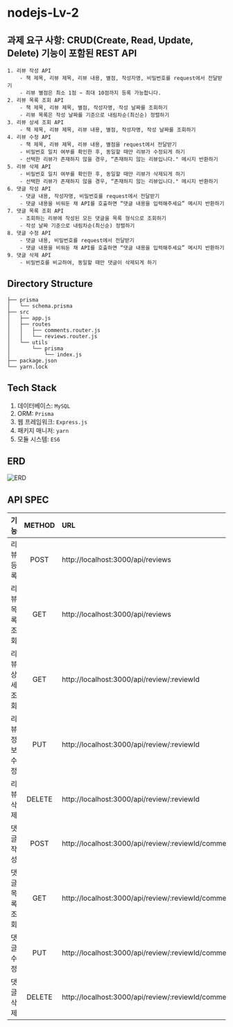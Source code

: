 # nodejs-Lv-2

## 과제 요구 사항: CRUD(Create, Read, Update, Delete) 기능이 포함된 REST API

```
1. 리뷰 작성 API
    - 책 제목, 리뷰 제목, 리뷰 내용, 별점, 작성자명, 비밀번호를 request에서 전달받기
    - 리뷰 별점은 최소 1점 ~ 최대 10점까지 등록 가능합니다.
2. 리뷰 목록 조회 API
    - 책 제목, 리뷰 제목, 별점, 작성자명, 작성 날짜를 조회하기
    - 리뷰 목록은 작성 날짜를 기준으로 내림차순(최신순) 정렬하기
3. 리뷰 상세 조회 API
    - 책 제목, 리뷰 제목, 리뷰 내용, 별점, 작성자명, 작성 날짜를 조회하기
4. 리뷰 수정 API
    - 책 제목, 리뷰 제목, 리뷰 내용, 별점을 request에서 전달받기
    - 비밀번호 일치 여부를 확인한 후, 동일할 때만 리뷰가 수정되게 하기
    - 선택한 리뷰가 존재하지 않을 경우, “존재하지 않는 리뷰입니다." 메시지 반환하기
5. 리뷰 삭제 API
    - 비밀번호 일치 여부를 확인한 후, 동일할 때만 리뷰가 삭제되게 하기
    - 선택한 리뷰가 존재하지 않을 경우, “존재하지 않는 리뷰입니다." 메시지 반환하기
6. 댓글 작성 API
    - 댓글 내용, 작성자명, 비밀번호를 request에서 전달받기
    - 댓글 내용을 비워둔 채 API를 호출하면 “댓글 내용을 입력해주세요” 메시지 반환하기
7. 댓글 목록 조회 API
    - 조회하는 리뷰에 작성된 모든 댓글을 목록 형식으로 조회하기
    - 작성 날짜 기준으로 내림차순(최신순) 정렬하기
8. 댓글 수정 API
    - 댓글 내용, 비밀번호를 request에서 전달받기
    - 댓글 내용을 비워둔 채 API를 호출하면 “댓글 내용을 입력해주세요” 메시지 반환하기
9. 댓글 삭제 API
    - 비밀번호를 비교하여, 동일할 때만 댓글이 삭제되게 하기
```

## Directory Structure
```
├── prisma
│   └── schema.prisma
├── src
│   ├── app.js
│   ├── routes
│   │   ├── comments.router.js
│   │   └── reviews.router.js
│   └── utils
│       └── prisma
│           └── index.js
├── package.json
└── yarn.lock
```

## Tech Stack
1. 데이터베이스: `MySQL`
2. ORM: `Prisma`
3. 웹 프레임워크: `Express.js`
4. 패키지 매니저: `yarn`
5. 모듈 시스템: `ES6`

## ERD
![ERD](https://github.com/heyjk2212/nodejs-Lv-2/assets/147573753/aa97518d-cc66-4ee3-9333-5e8bc0b0e268)


## API SPEC

|기능|METHOD|URL|
|:--|:--:|:--|
|리뷰 등록|POST|http://localhost:3000/api/reviews|
|리뷰 목록 조회|GET|http://localhost:3000/api/reviews|
|리뷰 상세 조회|GET|http://localhost:3000/api/review/:reviewId|
|리뷰 정보 수정|PUT|http://localhost:3000/api/review/:reviewId|
|리뷰 삭제|DELETE|http://localhost:3000/api/review/:reviewId|
|댓글 작성|POST|http://localhost:3000/api/review/:reviewId/comments|
|댓글 목록 조회|GET|http://localhost:3000/api/review/:reviewId/comments|
|댓글 수정|PUT|http://localhost:3000/api/review/:reviewId/comments/:commentsId|
|댓글 삭제 |DELETE|http://localhost:3000/api/review/:reviewId/comments/:commentsId|
